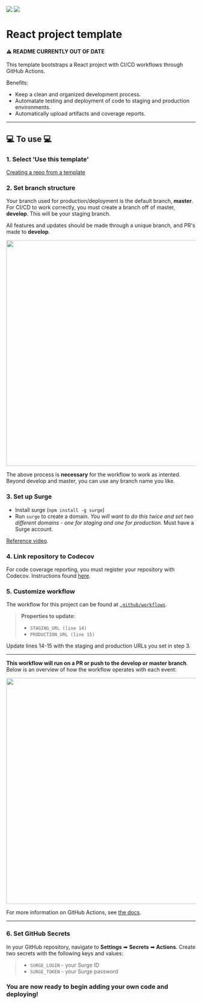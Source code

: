 ![](https://github.com/cwaymeyer/react_deployment_template/actions/workflows/dev.yml/badge.svg?branch=develop&event=push)
![](https://github.com/cwaymeyer/react_deployment_template/actions/workflows/prod.yml/badge.svg?branch=master&event=push)

# React project template

#### ⚠ README CURRENTLY OUT OF DATE

This template bootstraps a React project with CI/CD workflows through GitHub Actions.

Benefits:

- Keep a clean and organized development process.
- Automatate testing and deployment of code to staging and production environments.
- Automatically upload artifacts and coverage reports.

<hr />

## 💻 To use 💻

### 1. Select 'Use this template'

[Creating a repo from a template](https://docs.github.com/en/repositories/creating-and-managing-repositories/creating-a-repository-from-a-template#creating-a-repository-from-a-template)

### 2. Set branch structure

Your branch used for production/deployment is the default branch, <b>master</b>. For CI/CD to work correctly, you must create a branch off of master, <b>develop</b>. This will be your staging branch.

All features and updates should be made through a unique branch, and PR's made to <b>develop</b>.

<img src="./branches_flow.jpg" width="600"/>

The above process is <b>necessary</b> for the workflow to work as intented. Beyond develop and master, you can use any branch name you like.

### 3. Set up Surge

- Install surge (`npm install -g surge`)
- Run `surge` to create a domain. <i>You will want to do this twice and set two different domains - one for staging and one for production</i>. Must have a Surge account.

[Reference video](https://www.youtube.com/watch?v=-EjdMvYPSVU&t=55s).

### 4. Link repository to Codecov

For code coverage reporting, you must register your repository with Codecov. Instructions found [here](https://docs.codecov.com/docs).

### 5. Customize workflow

The workflow for this project can be found at [`.github/workflows`](https://github.com/cwaymeyer/react_deployment_template/blob/master/.github/workflows/ci.yml).

> <b>Properties to update:</b>
>
> - `STAGING_URL (line 14)`
> - `PRODUCTION_URL (line 15)`

Update lines 14-15 with the staging and production URLs you set in step 3.

<hr />

<b>This workflow will run on a PR or push to the develop or master branch</b>. Below is an overview of how the workflow operates with each event:

<img src="./workflow.jpg" width="600"/>

For more information on GitHub Actions, see [the docs](https://docs.github.com/en/actions).

<hr />

### 6. Set GitHub Secrets

In your GitHub repository, navigate to <b>Settings</b> ➡ <b>Secrets</b> ➡ <b>Actions</b>. Create two secrets with the following keys and values:

> - `SURGE_LOGIN` - your Surge ID
> - `SURGE_TOKEN` - your Surge password

### You are now ready to begin adding your own code and deploying!
